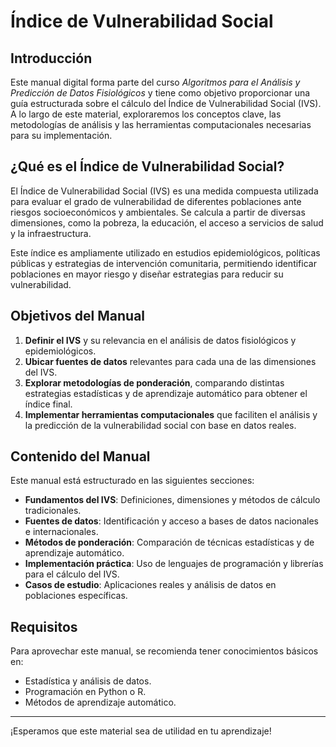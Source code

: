 # Índice de Vulnerabilidad Social

## Introducción

Este manual digital forma parte del curso *Algoritmos para el Análisis y Predicción de Datos Fisiológicos* y tiene como objetivo proporcionar una guía estructurada sobre el cálculo del Índice de Vulnerabilidad Social (IVS). A lo largo de este material, exploraremos los conceptos clave, las metodologías de análisis y las herramientas computacionales necesarias para su implementación.

## ¿Qué es el Índice de Vulnerabilidad Social?

El Índice de Vulnerabilidad Social (IVS) es una medida compuesta utilizada para evaluar el grado de vulnerabilidad de diferentes poblaciones ante riesgos socioeconómicos y ambientales. Se calcula a partir de diversas dimensiones, como la pobreza, la educación, el acceso a servicios de salud y la infraestructura.

Este índice es ampliamente utilizado en estudios epidemiológicos, políticas públicas y estrategias de intervención comunitaria, permitiendo identificar poblaciones en mayor riesgo y diseñar estrategias para reducir su vulnerabilidad.

## Objetivos del Manual

1. **Definir el IVS** y su relevancia en el análisis de datos fisiológicos y epidemiológicos.
2. **Ubicar fuentes de datos** relevantes para cada una de las dimensiones del IVS.
3. **Explorar metodologías de ponderación**, comparando distintas estrategias estadísticas y de aprendizaje automático para obtener el índice final.
4. **Implementar herramientas computacionales** que faciliten el análisis y la predicción de la vulnerabilidad social con base en datos reales.

## Contenido del Manual

Este manual está estructurado en las siguientes secciones:

- **Fundamentos del IVS**: Definiciones, dimensiones y métodos de cálculo tradicionales.
- **Fuentes de datos**: Identificación y acceso a bases de datos nacionales e internacionales.
- **Métodos de ponderación**: Comparación de técnicas estadísticas y de aprendizaje automático.
- **Implementación práctica**: Uso de lenguajes de programación y librerías para el cálculo del IVS.
- **Casos de estudio**: Aplicaciones reales y análisis de datos en poblaciones específicas.

## Requisitos

Para aprovechar este manual, se recomienda tener conocimientos básicos en:
- Estadística y análisis de datos.
- Programación en Python o R.
- Métodos de aprendizaje automático.

---

¡Esperamos que este material sea de utilidad en tu aprendizaje!
